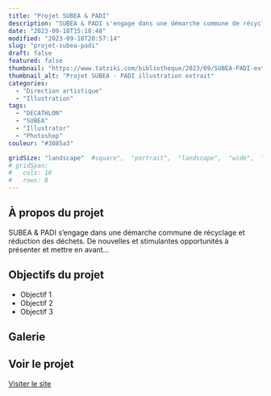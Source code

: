 ```yaml
---
title: "Projet SUBEA & PADI"
description: "SUBEA & PADI s'engage dans une démarche commune de récyclage et réduction des déchets. De nouvelles et stimulantes opportunités à présenter et mettre en avant...;"
date: "2023-09-18T15:18:48"
modified: "2023-09-18T20:57:14"
slug: "projet-subea-padi"
draft: false
featured: false
thumbnail: "https://www.tatziki.com/bibliotheque/2023/09/SUBEA-PADI-extrait-Tatziki-@Charlotte-CASTERS.jpg"
thumbnail_alt: "Projet SUBEA - PADI illustration extrait"
categories:
  - "Direction artistique"
  - "Illustration"
tags:
  - "DECATHLON"
  - "SUBEA"
  - "Illustrator"
  - "Photoshop"
couleur: "#3085a3"

gridSize: "landscape"  #square",  "portrait",  "landscape",  "wide",  "tall",  "feat",  "mini",
# gridSpan:
#   cols: 10
#   rows: 8
---
```


## À propos du projet

SUBEA &#038; PADI s&rsquo;engage dans une démarche commune de récyclage et réduction des déchets. De nouvelles et stimulantes opportunités à présenter et mettre en avant&#8230;

## Objectifs du projet

<!-- TODO: Ajouter les objectifs depuis ACF -->
- Objectif 1
- Objectif 2
- Objectif 3

## Galerie

<!-- TODO: Ajouter les images du projet -->

## Voir le projet

[Visiter le site](https://www.tatziki.com/projet-subea-padi/)

